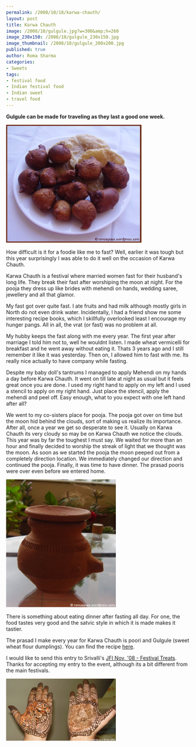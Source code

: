 ```yaml
--- 
permalink: /2008/10/18/karwa-chauth/
layout: post
title: Karwa Chauth
image: /2008/10/gulgule.jpg?w=300&amp;h=260
image_230x150: /2008/10/gulgule_230x150.jpg
image_thumbnail: /2008/10/gulgule_200x200.jpg
published: true
author: Roma Sharma
categories: 
- Sweets
tags:
- festival food
- Indian festival food
- Indian sweet
- travel food
---
```

<strong>Gulgule can be made for traveling as they last a good one week.</strong>

<a href="/2008/10/gulgule.jpg?w=300&amp;h=260"><img class="alignnone size-full wp-image-801" title="gulgule" src="/2008/10/gulgule.jpg?w=300&amp;h=260" alt="" width="370" height="321" /></a>

How difficult is it for a foodie like me to fast? Well, earlier it was tough but this year surprisingly I was able to do it well on the occasion of Karwa Chauth.

Karwa Chauth is a festival where married women fast for their husband's long life. They break their fast after worshiping the moon at night. For the pooja they dress up like brides with mehendi on hands, wedding saree, jewellery and all that glamor.

My fast got over quite fast. I ate fruits and had milk although mostly girls in North do not even drink water. Incidentally, I had a friend show me some interesting recipe books, which I skillfully overlooked least I encourage my hunger pangs. All in all, the vrat (or fast) was no problem at all.

My hubby keeps the fast along with me every year. The first year after marriage I told him not to, well he wouldnt listen. I made wheat vermicelli for breakfast and he went away without eating it. Thats 3 years ago and I still remember it like it was yesterday. Then on, I allowed him to fast with me. Its really nice actually to have company while fasting.

Despite my baby doll's tantrums I managed to apply Mehendi on my hands a day before Karwa Chauth. It went on till late at night as usual but it feels great once you are done. I used my right hand to apply on my left and I used a stencil to apply on my right hand. Just place the stencil, apply the mehendi and peel off. Easy enough, what to you expect with one left hand after all?

We went to my co-sisters place for pooja. The pooja got over on time but the moon hid behind the clouds, sort of making us realize its importance. After all, once a year we get so desperate to see it. Usually on Karwa Chauth its very cloudy so may be on Karwa Chauth we notice the clouds. This year was by far the toughest I must say. We waited for more than an hour and finally decided to worship the streak of light that we thought was the moon. As soon as we started the pooja the moon peeped out from a completely direction location. We immediately changed our direction and continued the pooja. Finally, it was time to have dinner. The prasad pooris were over even before we entered home.

<div class='post-image'><a href="/2008/10/karwa_picture.jpg"><img class="size-full wp-image-815" title="karwa_picture" src="/2008/10/karwa_picture.jpg" alt="A Karwa is used to hold water that is offered to the moon" width="300" height="348" /></a></div>

There is something about eating dinner after fasting all day. For one, the food tastes very good and the satvic style in which it is made makes it tastier.

The prasad I make every year for Karwa Chauth is poori and Gulgule (sweet wheat flour dumplings). You can find the recipe <a href="http://romasharma.com/2008/02/24/sweet-dumplings-gulgule/">here</a>.

I would like to send this entry to Srivalli's <a href="http://cooking4allseasons.blogspot.com/2008/09/announcing-jfi-nov08-festival-treats.html">JFI Nov, '08 - Festival Treats</a>. Thanks for accepting my entry to the event, although its a bit different from the main festivals.

<a href="/2008/10/karwa_mehendi1.jpg"><img class="alignnone size-medium wp-image-805" title="karwa_mehendi1" src="/2008/10/karwa_mehendi1.jpg?w=300" alt="" width="300" height="169" /></a>
